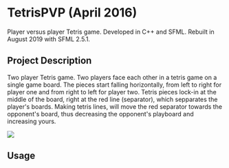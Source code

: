 # TetrisPVP (April 2016)
Player versus player Tetris game. Developed in C++ and SFML. Rebuilt in August 2019 with SFML 2.5.1.

## Project Description
Two player Tetris game. Two players face each other in a tetris game on a single game board. The pieces start falling horizontally, from left to right for player one and from right to left for player two. Tetris pieces lock-in at the middle of the board, right at the red line (separator), which sepparates the player's boards. Making tetris lines, will move the red separator towards the opponent's board, thus decreasing the opponent's playboard and increasing yours.

![](tetrispvp.gif)

## Usage


